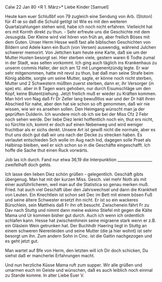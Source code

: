  Calw 22 Jan 80
 <R 1. März>*
Liebe Kinder [Samuel]

Heute kam euer Schlußbf von 79 zugleich eine Sendung von Arb. (Stoton) für 41 œ so daß die Schuld getilgt ist Wie es mit den weiteren Quartalzahlungen stehen wird, habe ich noch nicht erfahren. Vielleicht hat ers mit Kornth direkt zu thun. - Sehr erfreute uns die Geschichte mit dem Jesusgida. Der Kleine wird viel hören von früh an, aber freilich Böses mit dem Guten. Unser Herm Hesse weiß fast alle biblischen Geschichten von Bildern und Adele kann ein Buch (von Versen) auswendig, während Julchen schwerer memorirt. Von Jettchen kam heute eine Karte, daß sie um der Mutter Husten besorgt sei. Hier sterben viele, gestern waren 6 Todte zumal in der Stadt, was selten vorkommt. Ich ging auch täglich ins Krankenhaus zu unserm commis Haller, der sich am 12 mit Lungenentzündg legte. Er war sehr mitgenommen, hatte mit revol zu thun, bat daß man seine Strafe beim König abbitte, sorgte um seine Mutter, sagte, er könne noch nicht sterben, Mutter und 2 Schwestern müßten zuerst sterben, dann er, ihr Versorger (in spe) etc. aber in 8 Tagen wars gehoben, nur durch Eisumschläge um den Kopf, keine Blutentziehung. Jetzt freilich muß er wieder zu Kräften kommen. Man hört von Nag daß Fr Dr Zeller lang bewußtlos war und der Dr hält ihren Abschied für nahe, aber den hat sie schon so oft genommen, daß wir nie wissen, wie wir es ansehen sollen. Den Heimgang wünscht man ja der geprüften Dulderin. Ich wundere mich ob ich sie bei der Miss Cfz 2 Febr noch sehen werde. 
Der liebe Diez lenkt hoffentlich noch ein, thut ers nicht, so fürchte ich, kommt er doch auf einen Nebenweg und wird weniger fruchtbar als er sichs denkt. Unsere Art ist gewiß nicht die normale, aber es thut uns doch gut daß wir uns nach der Decke zu strecken haben. Es verlautet entschieden Sch wolle im Aug nach Ind, dagegen solle Praet als Halbinsp bleiben, weil er sich schon so in die Geschäfte eingeschafft. Ich hoffe die Sache thut einen Ruck vorwärts.

Job las ich durch. Fand nur etwa 36,19 die Interpunktion __________________ zweifelhaft doch gehts.

Ich lasse den lieben Diez schön grüßen - gelegentlich. Geschäft gibts übergenug. Man hat mit der kurzen Miss. Gesch. viel mehr Noth als mit einer ausführlicheren, weil man auf die Statistica so genau merken muß. 
Fried. hat auch viel Geschäft über den Jahrswechsel und dann die Krankheit von Leuten. Ein Knechtlein ist schon seit Dec im Bett mit einem bösen Fuß und seine ältere Schwester ersetzt ihn nicht. Er ist so ein wackeres Bürschlein, sein Mattheis daß Fr ihn oft besucht. Zwischenein fährt Fr zu Dav nach Stuttg und nimmt dann meine eskimo Stiefel mit gegen die Kälte 
Mama und Ur kommen bisher gut durch. Auch ich wenn ich ordentlich schlafen kann. Hesse hat zwischenhinein seine migraene stark wenn er z.B. ein Gläslein Wein getrunken hat. Der Buchhdlr Haering liegt in Stuttg an einem schweren Nierenleiden und seine Mutter (die ja hier wohnt) ist sehr besorgt um ihn. Zum andern Sohn in Cinc. ist die Gattin nachgezogen und es geht jetzt gut.

Man wartet auf Bfe von Herm, den letzten will ich Dir doch schicken, Du siehst daß er mancherlei Erfahrungen macht.

Und nun herzliche Küsse Mama ruft zum supper. Wir alle grüßen und umarmen euch im Geiste und wünschen, daß es auch leiblich noch einmal zu Stande komme. In alter Liebe
 Euer V.
